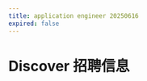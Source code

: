```yaml
---
title: application engineer 20250616
expired: false
---
```


# Discover 招聘信息

<JobPostingTable job-posting-json-path="discover/data/application-engineer-20250616.json"/>
